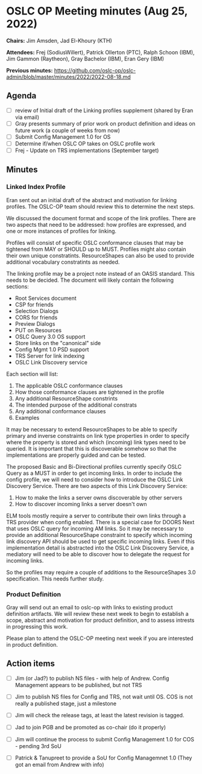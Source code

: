 # OSLC OP Meeting minutes (Aug 25, 2022)

**Chairs:** Jim Amsden, Jad El-Khoury (KTH)

**Attendees:** Frej (SodiusWillert), Patrick Ollerton (PTC), Ralph Schoon (IBM), Jim Gammon (Raytheon), Gray Bachelor (IBM), Eran Gery (IBM)

**Previous minutes:** https://github.com/oslc-op/oslc-admin/blob/master/minutes/2022/2022-08-18.md 

## Agenda

- [ ] review of Initial draft of the Linking profiles supplement (shared by Eran via email)
- [ ] Gray presents summary of prior work on product definition and ideas on future work (a couple of weeks from now)
- [ ] Submit Config Management 1.0 for OS 
- [ ] Determine if/when OSLC OP takes on OSLC profile work
- [ ] Frej - Update on TRS implementations (September target)

## Minutes

### Linked Index Profile

Eran sent out an initial draft of the abstract and motivation for linking profiles. The OSLC-OP team should review this to determine the next steps.

We discussed the document format and scope of the link profiles. There are two aspects that need to be addressed: how profiles are expressed, and one or more instances of profiles for linking. 

Profiles will consist of specific OSLC conformance clauses that may be tightened from MAY or SHOULD up to MUST. Profiles might also contain their own unique constratints. ResourceShapes can also be used to provide additional vocabulary constratints as needed. 

The linking profile may be a project note instead of an OASIS standard. This needs to be decided. The document will likely contain the following sections:
* Root Services document
* CSP for friends
* Selection Dialogs
* CORS for friends
* Preview Dialogs
* PUT on Resources
* OSLC Query 3.0 OS support
* Store links on the "canonical" side
* Config Mgmt 1.0 PSD support
* TRS Server for link indexing
* OSLC Link Discovery service

Each section will list:
1. The applicable OSLC conformance clauses
2. How those conformance clauses are tightened in the profile
3. Any additional ResourceShape constrints
4. The intended purpose of the additional constrats
5. Any additional conformance clauses
6. Examples

It may be necessary to extend ResourceShapes to be able to specify primary and inverse constraints on link type properties in order to specify where the property is stored and which (incoming) link types need to be queried. It is important that this is discoverable somehow so that the implementations are properly guided and can be tested.

The proposed Basic and Bi-Directional profiles currently specify OSLC Query as a MUST in order to get incoming links. In order to include the config profile, we will need to consider how to introduce the OSLC Link Discovery Service. There are two aspects of this Link Discovery Service:
1. How to make the links a server owns discoverable by other servers
2. How to discover incoming links a server doesn't own

ELM tools mostly require a server to contribute their own links through a TRS provider when config enabled. There is a special case for DOORS Next that uses OSLC query for incoming AM links. So it may be necessary to provide an additional ResourceShape constraint to specify which incoming link discovery API should be used to get specific incoming links. Even if this implementation detail is abstracted into the OSLC Link Discovery Service, a mediatory will need to be able to discover how to delegate the request for incoming links.

So the profiles may require a couple of additions to the ResourceShapes 3.0 specification. This needs further study.

### Product Definition

Gray will send out an email to oslc-op with links to existing product definition artifacts. We will review these next week to begin to establish a scope, abstract and motivation for product definition, and to assess intrests in progressing this work. 

Please plan to attend the OSLC-OP meeting next week if you are interested in product definition.


## Action items

- [ ] Jim (or Jad?) to publish NS files - with help of Andrew. Config Management appears to be published, but not TRS
- [ ] Jim to publish NS files for Config and TRS, not wait until OS. COS is not really a published stage, just a milestone 

- [ ] Jim will check the release tags, at least the latest revision is tagged.
- [ ] Jad to join PGB and be promoted as co-chair (do it properly)
- [ ] Jim will continue the process to submit Config Management 1.0 for COS - pending 3rd SoU
- [ ] Patrick & Tanupreet to provide a SoU for Config Managemnet 1.0 (They got an email from Andrew with info)

